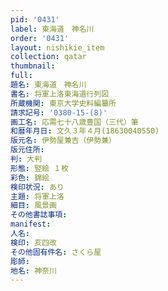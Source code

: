 ```yaml
---
pid: '0431'
label: 東海道　神名川
order: '0431'
layout: nishikie_item
collection: qatar
thumbnail: 
full: 
題名: 東海道　神名川
書名: 将軍上洛東海道行列図
所蔵機関: 東京大学史料編纂所
請求記号: '0380-15-(8)'
画工名: 応需七十八歳豊国（三代）筆
和暦年月日: 文久３年４月(18630040550)
版元名: 伊勢屋兼吉（伊勢兼）
版元住所: 
判: 大判
形態: 竪絵 １枚
彩色: 錦絵
検印状況: あり
主題: 将軍上洛
細目: 風景画
その他書誌事項: 
manifest: 
人名: 
検印: 亥四改
その他固有件名: さくら屋
彫師: 
地名: 神奈川
---
```

